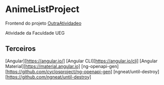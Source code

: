 # AnimeListProject
Frontend do projeto [OutraAtividadeo](https://github.com/GabrielMeloBatista/OutraAtividadeo)

Atividade da Faculdade UEG

## Terceiros

[Angular][https://angular.io/]
[Angular CLI][https://angular.io/cli]
[Angular Material][https://material.angular.io]
[ng-openapi-gen][https://github.com/cyclosproject/ng-openapi-gen]
[ngneat/until-destroy][https://github.com/ngneat/until-destroy]
